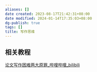 ```yaml
---
aliases: []
date created: 2023-08-17T21:42:31+08:00
date modified: 2024-01-14T17:35:03+08:00
dg-publish: true
tags: []
title: 写作思维
---
```


## 相关教程
[论文写作困难两大原罪\_哔哩哔哩\_bilibili](https://www.bilibili.com/video/BV1zr4y1d7zB/?buvid=XY630CE669F34078F341989B1EE06E60B0127&is_story_h5=false&mid=g8UDjEqHIS5oCexxb9oAEQ%3D%3D&p=1&plat_id=116&share_from=ugc&share_medium=android&share_plat=android&share_session_id=95c634b7-5f45-446c-b8a2-a2bac9283a80&share_source=COPY&share_tag=s_i&timestamp=1692239113&unique_k=wceVErP&up_id=508455218&vd_source=20cb3e7c6ad3d64f0eb2d763ff005080)